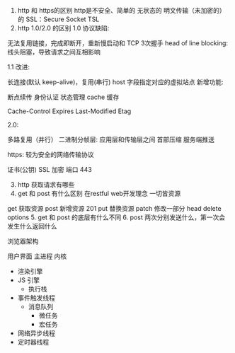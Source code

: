 1. http 和 https的区别
    http是不安全、简单的 无状态的 明文传输（未加密的）的
    SSL：Secure Socket 
    TSL
2. http 1.0/2.0 的区别
1.0 协议缺陷:

无法复用链接，完成即断开，重新慢启动和 TCP 3次握手
head of line blocking: 线头阻塞，导致请求之间互相影响

1.1 改进:

长连接(默认 keep-alive)，复用(串行)
host 字段指定对应的虚拟站点
新增功能:

断点续传
身份认证
状态管理
cache 缓存

Cache-Control
Expires
Last-Modified
Etag

2.0:

多路复用（并行）
二进制分帧层: 应用层和传输层之间
首部压缩
服务端推送



https: 较为安全的网络传输协议

证书(公钥)
SSL 加密
端口 443

3. http 获取请求有哪些
4. get 和 post 有什么区别
在restful web开发理念 一切皆资源

get 获取资源
post 新增资源  201
put 替换资源
patch 修改一部分
head 
delete
options
5. get 和 post 的底层有什么不同
6. post 两次分别发送什么，第一次会发生什么返回什么


浏览器架构

用户界面
主进程
内核
  - 渲染引擎
  - JS 引擎
    - 执行栈
  - 事件触发线程
    - 消息队列
      - 微任务
      - 宏任务
  - 网络异步线程
  - 定时器线程
